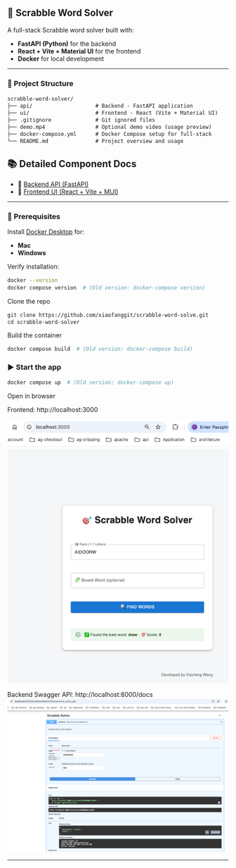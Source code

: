 ## 📱 Scrabble Word Solver

A full-stack Scrabble word solver built with:

- **FastAPI (Python)** for the backend
- **React + Vite + Material UI** for the frontend
- **Docker** for local development

---

### 📁 Project Structure

```
scrabble-word-solver/
├── api/                    # Backend - FastAPI application
├── ui/                     # Frontend - React (Vite + Material UI)
├── .gitignore              # Git ignored files
├── demo.mp4                # Optional demo video (usage preview)
├── docker-compose.yml      # Docker Compose setup for full-stack
└── README.md               # Project overview and usage
```

## 📚 Detailed Component Docs

- 🔧 [Backend API (FastAPI)](api/README.md)
- 🎨 [Frontend UI (React + Vite + MUI)](ui/README.md)

---

### 🧰 Prerequisites

Install [Docker Desktop](https://www.docker.com/products/docker-desktop) for:

- **Mac**
- **Windows**

Verify installation:

```bash
docker --version
docker compose version  # (Old version: docker-compose version)
```

Clone the repo

```
git clone https://github.com/xiaofanggit/scrabble-word-solve.git
cd scrabble-word-solver
```

Build the container

```bash
docker compose build  # (Old version: docker-compose build)
```

### ▶️ Start the app

```bash
docker compose up  # (Old version: docker-compose up)
```

Open in browser

Frontend: http://localhost:3000

![App Screenshot](./api/assets/images/ui.png)

Backend Swagger API: http://localhost:8000/docs
![API Screenshot](./api/assets/images/api.png)

---
